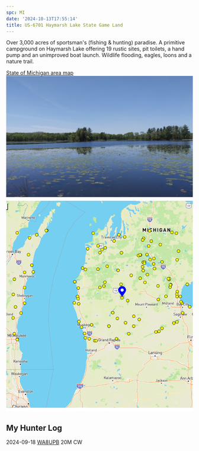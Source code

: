 ```yaml
---
spc: MI
date: '2024-10-13T17:55:14'
title: US-6701 Haymarsh Lake State Game Land
---
```


Over 3,000 acres of sportsman's (fishing & hunting) paradise. A primitive campground on Haymarsh Lake offering 19 rustic sites, pit toilets, a hand pump and an unimproved boat launch. Wildlife flooding, eagles, loons and a nature trail.


[State of Michigan area map](https://www2.dnr.state.mi.us/publications/pdfs/huntingwildlifehabitat/sga/Haymarsh_Lake_SGA_map.pdf)
![pasted_image001.png](/static/pasted_image001_0082.png)
![pasted_image.png](/static/pasted_image_0099.png)

## My Hunter Log
2024-09-18     [WA8UPB](https://qrz.com/db/WA8UPB) 20M CW